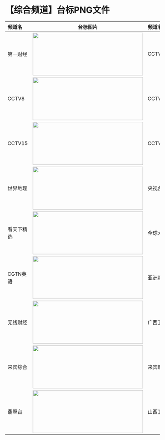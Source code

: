 # 【综合频道】台标PNG文件
|频道名|台标图片|频道名|台标图片|
|:---|:---:|:---|:---:|
|第一财经|<img src="https://gitee.com/lqky/iptv/raw/master/logo/yicai.png" width="359" height="139">|CCTV2|<img src="https://gitee.com/lqky/iptv/raw/master/logo/CCTV2.png" width="359" height="139">|
|CCTV8|<img src="https://gitee.com/lqky/iptv/raw/master/logo/CCTV8.png" width="359" height="139">|CCTV13|<img src="https://gitee.com/lqky/iptv/raw/master/logo/CCTV13.png" width="359" height="139">|
|CCTV15|<img src="https://gitee.com/lqky/iptv/raw/master/logo/CCTV15.png" width="359" height="139">|CCTV13|<img src="https://gitee.com/lqky/iptv/raw/master/logo/CCTV13.png" width="359" height="139">|
|世界地理|<img src="https://gitee.com/lqky/iptv/raw/master/logo/CCTVworldgeo.png" width="359" height="139">|央视台球|<img src="https://gitee.com/lqky/iptv/raw/master/logo/CCTVbilliards.png" width="359" height="139">|
|看天下精选|<img src="https://gitee.com/lqky/iptv/raw/master/logo/BesTV.png" width="359" height="139">|全球大片|<img src="https://gitee.com/lqky/iptv/raw/master/logo/BesTV.png" width="359" height="139">|
|CGTN英语|<img src="https://gitee.com/lqky/iptv/raw/master/logo/CGTN.png" width="359" height="139">|亚洲新闻|<img src="https://gitee.com/lqky/iptv/raw/master/logo/Asianews.png" width="359" height="139">|
|无线财经|<img src="https://gitee.com/lqky/iptv/raw/master/logo/TVB5.png" width="359" height="139">|广西卫视|<img src="https://gitee.com/lqky/iptv/raw/master/logo/gxws.png" width="359" height="139">|
|来宾综合|<img src="https://gitee.com/lqky/iptv/raw/master/logo/lbzh.png" width="359" height="139">|来宾新闻|<img src="https://gitee.com/lqky/iptv/raw/master/logo/lbxw.png" width="359" height="139">|
|翡翠台|<img src="https://gitee.com/lqky/iptv/raw/master/logo/TVB1.png" width="359" height="139">|山西卫视|<img src="https://gitee.com/lqky/iptv/raw/master/logo/sxws.png" width="359" height="139">|
